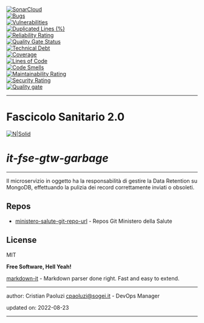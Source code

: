 [![SonarCloud](https://sonarcloud.io/images/project_badges/sonarcloud-black.svg)](https://sonarcloud.io/summary/new_code?id=it.finanze.sanita.fse2%3Agtw-garbage)
<br/>
[![Bugs](https://sonarcloud.io/api/project_badges/measure?project=it.finanze.sanita.fse2%3Agtw-garbage&metric=bugs)](https://sonarcloud.io/summary/new_code?id=it.finanze.sanita.fse2%3Agtw-garbage)
<br/>
[![Vulnerabilities](https://sonarcloud.io/api/project_badges/measure?project=it.finanze.sanita.fse2%3Agtw-garbage&metric=vulnerabilities)](https://sonarcloud.io/summary/new_code?id=it.finanze.sanita.fse2%3Agtw-garbage)
<br/>
[![Duplicated Lines (%)](https://sonarcloud.io/api/project_badges/measure?project=it.finanze.sanita.fse2%3Agtw-garbage&metric=duplicated_lines_density)](https://sonarcloud.io/summary/new_code?id=it.finanze.sanita.fse2%3Agtw-garbage)
<br/>
[![Reliability Rating](https://sonarcloud.io/api/project_badges/measure?project=it.finanze.sanita.fse2%3Agtw-garbage&metric=reliability_rating)](https://sonarcloud.io/summary/new_code?id=it.finanze.sanita.fse2%3Agtw-garbage)
<br/>
[![Quality Gate Status](https://sonarcloud.io/api/project_badges/measure?project=it.finanze.sanita.fse2%3Agtw-garbage&metric=alert_status)](https://sonarcloud.io/summary/new_code?id=it.finanze.sanita.fse2%3Agtw-garbage)
<br/>
[![Technical Debt](https://sonarcloud.io/api/project_badges/measure?project=it.finanze.sanita.fse2%3Agtw-garbage&metric=sqale_index)](https://sonarcloud.io/summary/new_code?id=it.finanze.sanita.fse2%3Agtw-garbage)
<br/>
[![Coverage](https://sonarcloud.io/api/project_badges/measure?project=it.finanze.sanita.fse2%3Agtw-garbage&metric=coverage)](https://sonarcloud.io/summary/new_code?id=it.finanze.sanita.fse2%3Agtw-garbage)
<br/>
[![Lines of Code](https://sonarcloud.io/api/project_badges/measure?project=it.finanze.sanita.fse2%3Agtw-garbage&metric=ncloc)](https://sonarcloud.io/summary/new_code?id=it.finanze.sanita.fse2%3Agtw-garbage)
<br/>
[![Code Smells](https://sonarcloud.io/api/project_badges/measure?project=it.finanze.sanita.fse2%3Agtw-garbage&metric=code_smells)](https://sonarcloud.io/summary/new_code?id=it.finanze.sanita.fse2%3Agtw-garbage)
<br/>
[![Maintainability Rating](https://sonarcloud.io/api/project_badges/measure?project=it.finanze.sanita.fse2%3Agtw-garbage&metric=sqale_rating)](https://sonarcloud.io/summary/new_code?id=it.finanze.sanita.fse2%3Agtw-garbage)
<br/>
[![Security Rating](https://sonarcloud.io/api/project_badges/measure?project=it.finanze.sanita.fse2%3Agtw-garbage&metric=security_rating)](https://sonarcloud.io/summary/new_code?id=it.finanze.sanita.fse2%3Agtw-garbage)
<br/>
[![Quality gate](https://sonarcloud.io/api/project_badges/quality_gate?project=it.finanze.sanita.fse2%3Agtw-garbage)](https://sonarcloud.io/summary/new_code?id=it.finanze.sanita.fse2%3Agtw-garbage)
<br/>

---

# Fascicolo Sanitario 2.0
[![N|Solid](https://www.sogei.it/content/dam/sogei/loghi/Sogei_logo_304.svg)](https://www.sogei.it/it/sogei-homepage.html)

# _it-fse-gtw-garbage_


---

Il microservizio in oggetto ha la responsabilità di gestire la Data Retention su MongoDB, effettuando la pulizia dei record correttamente inviati o obsoleti.

## Repos
- [ministero-salute-git-repo-url] - Repos Git Ministero della Salute

## License

MIT

**Free Software, Hell Yeah!**

[markdown-it] - Markdown parser done right. Fast and easy to extend.

[//]: # (These are reference links used in the body of this note and get stripped out when the markdown processor does its job. There is no need to format nicely because it shouldn't be seen. Thanks SO - http://stackoverflow.com/questions/4823468/store-comments-in-markdown-syntax)
[markdown-it]: <https://github.com/markdown-it/markdown-it>
[ministero-salute-git-repo-url]: <https://github.com/ministero-salute/it-fse-gtw-garbage.git>
[Spring Boot]: <https://spring.io/projects/spring-boot>
[Maven]: <https://maven.apache.org/>

---
author: Cristian Paoluzi <cpaoluzi@sogei.it> - DevOps Manager

updated on: 2022-08-23

---